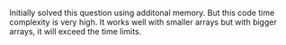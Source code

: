 Initially solved this question using additonal memory.
But this code time complexity is very high. It works well with smaller arrays but with bigger arrays, it will exceed the time limits.
